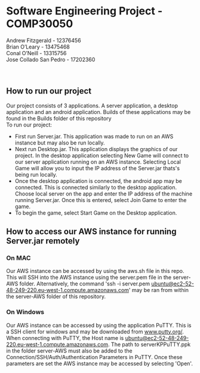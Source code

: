 # Software Engineering Project - COMP30050
Andrew Fitzgerald - 12376456<br />
Brian O’Leary - 13475468<br />
Conal O’Neill - 13315756<br />
Jose Collado San Pedro - 17202360<br />
<br /><br />

## How to run our project
Our project consists of 3 applications. A server application, a desktop application and an android application. Builds of these applications may be found in the Builds folder of this repository<br />
To run our project:
* First run Server.jar. This application was made to run on an AWS instance but may also be run locally.
* Next run Desktop.jar. This application displays the graphics of our project. In the desktop application selecting New Game will connect
to our server application running on an AWS instance. Selecting Local Game will allow you to input the IP address of the Server.jar thats's being run locally.
* Once the desktop application is connected, the android app may be connected. This is connected similarly to the desktop application.
Choose local server on the app and enter the IP address of the machine running Server.jar. Once this is entered, select Join Game to enter the game.
* To begin the game, select Start Game on the Desktop application.

## How to access our AWS instance for running Server.jar remotely
### On MAC
Our AWS instance can be accessed by using the aws.sh file in this repo. This will SSH into the AWS instance using the server.pem file in the server-AWS folder. Alternatively, the command 'ssh -i server.pem ubuntu@ec2-52-48-249-220.eu-west-1.compute.amazonaws.com' may be ran from within the server-AWS folder of this repository.

### On Windows
Our AWS instance can be accessed by using the application PuTTY. This is a SSH client for windows and may be downloaded from www.putty.org/. When connecting with PuTTY, the Host name is ubuntu@ec2-52-48-249-220.eu-west-1.compute.amazonaws.com. The path to serverKPPuTTY.ppk in the folder server-AWS must also be added to the Connection/SSH/Auth/Authentication Parameters in PuTTY. Once these parameters are set the AWS instance may be accessed by selecting 'Open'.

